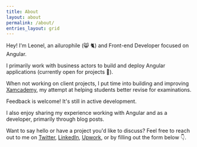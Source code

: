 ```yaml
---
title: About
layout: about
permalink: /about/
entries_layout: grid
---
```


Hey! I'm Leonel, an ailurophile (😸 🐈) and Front-end Developer focused on Angular.

I primarily work with business actors to build and deploy Angular applications (currently open for projects 🙂).

When not working on client projects, I put time into building and improving [Xamcademy](https://xamcademy.com), my attempt at helping students better revise for examinations.

Feedback is welcome! It's still in active development. 

I also enjoy sharing my experience working with Angular and as a developer, primarily through blog posts.

Want to say hello or have a project you'd like to discuss? Feel free to reach out to me on [Twitter](https://twitter.com/leonelngande), [LinkedIn](https://www.upwork.com/o/profiles/users/_~01b729f550597fbf1c/), [Upwork](https://www.upwork.com/o/profiles/users/_~01b729f550597fbf1c/), or by filling out the form below 👇.
